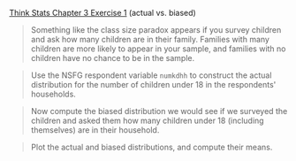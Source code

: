[Think Stats Chapter 3 Exercise 1](http://greenteapress.com/thinkstats2/html/thinkstats2004.html#toc31) (actual vs. biased)

>Something like the class size paradox appears if you survey children and ask how many children are in their family. Families with many children are more likely to appear in your sample, and families with no children have no chance to be in the sample.

>Use the NSFG respondent variable `numkdhh` to construct the actual distribution for the number of children under 18 in the respondents' households.

>Now compute the biased distribution we would see if we surveyed the children and asked them how many children under 18 (including themselves) are in their household.

>Plot the actual and biased distributions, and compute their means.
